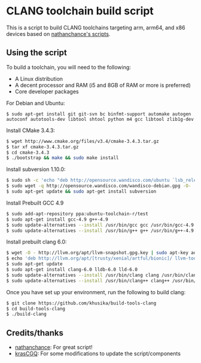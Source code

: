 # CLANG toolchain build script

This is a script to build CLANG toolchains targeting arm, arm64, and x86 devices
based on [nathanchance's scripts](https://github.com/nathanchance/scripts/blob/master/build-clang).


## Using the script

To build a toolchain, you will need to the
following:

+ A Linux distribution
+ A decent processor and RAM (i5 and 8GB of RAM or more is preferred)
+ Core developer packages

For Debian and Ubuntu:
```
$ sudo apt-get install git git-svn bc binfmt-support automake autogen autoconf autotools-dev libtool shtool python m4 gcc libtool zlib1g-dev
```

Install CMake 3.4.3:

```bash
$ wget http://www.cmake.org/files/v3.4/cmake-3.4.3.tar.gz
$ tar xf cmake-3.4.3.tar.gz
$ cd cmake-3.4.3
$ ./bootstrap && make && sudo make install
```

Install subversion 1.10.0:

```bash
$ sudo sh -c 'echo "deb http://opensource.wandisco.com/ubuntu `lsb_release -cs` svn110" >> /etc/apt/sources.list.d/subversion110.list'
$ sudo wget -q http://opensource.wandisco.com/wandisco-debian.gpg -O- | sudo apt-key add -
$ sudo apt-get update && sudo apt-get install subversion
```

Install Prebuilt GCC 4.9

```bash
$ sudo add-apt-repository ppa:ubuntu-toolchain-r/test
$ sudo apt-get install gcc-4.9 g++-4.9
$ sudo update-alternatives --install /usr/bin/gcc gcc /usr/bin/gcc-4.9 100
$ sudo update-alternatives --install /usr/bin/g++ g++ /usr/bin/g++-4.9 100
```

Install prebuilt clang 6.0:

```bash
$ wget -O - http://llvm.org/apt/llvm-snapshot.gpg.key | sudo apt-key add -
$ echo 'deb http://llvm.org/apt/[trusty/xenial/artful/bionic]/ llvm-toolchain-[trusty/xenial/artful/bionic]-6.0 main' | sudo tee -a /etc/apt/sources.list
$ sudo apt-get update
$ sudo apt-get install clang-6.0 lldb-6.0 lld-6.0
$ sudo update-alternatives --install /usr/bin/clang clang /usr/bin/clang-6.0 100
$ sudo update-alternatives --install /usr/bin/clang++ clang++ /usr/bin/clang++-6.0 100
```

Once you have set up your environment, run the following to build clang:

```bash
$ git clone https://github.com/khusika/build-tools-clang
$ cd build-tools-clang
$ ./build-clang
```

## Credits/thanks

+ [nathanchance](https://github.com/nathanchance): For great script!
+ [krasCGQ](https://github.com/krasCGQ): For some modifications to update the script/components
